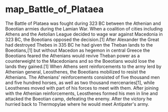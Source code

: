 # map_Battle_of_Plataea
The Battle of Plataea was fought during 323 BC between the Athenian and Boeotian armies during the Lamian War.  When a coalition of cities including Athens and the Aetolian League decided to wage war against Macedonia in 323 BC, the Boeotians opposed the decision.[1] After Alexander the Great had destroyed Thebes in 335 BC he had given the Theban lands to the Boeotians,[1] but without Macedon as hegemon in central Greece the Boeotians feared the Athenians would revive Theban power as a counterweight to the Macedonians and so the Boeotians would lose the lands they gained.[1]  When Athens sent reinforcements to the army lerd by Athenian general, Leosthenes, the Boeotians mobilized to resist the Athenians. The Athenians' reinforcements consisted of five thousand men and five hundred horses, as well as two thousand mercenaries[1], while Leosthenes moved with part of his forces to meet with them. After joining with the Athenian reinforcements, Leosthenes formed his men in line and attacked the Boeotian camp, defeating the enemy. After the victory he hurried back to Thermopylae where he would meet Antipater's army.
